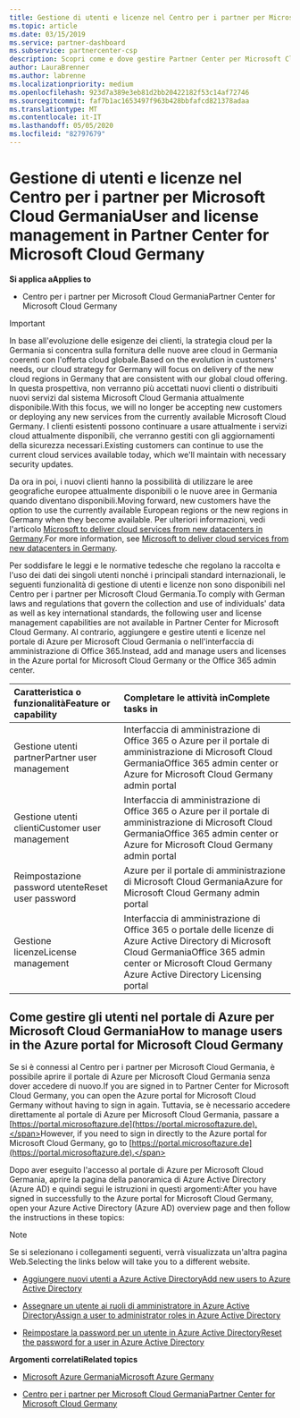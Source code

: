 ```yaml
---
title: Gestione di utenti e licenze nel Centro per i partner per Microsoft Cloud Germania | Centro per i partner per Microsoft Cloud Germania
ms.topic: article
ms.date: 03/15/2019
ms.service: partner-dashboard
ms.subservice: partnercenter-csp
description: Scopri come e dove gestire Partner Center per Microsoft Cloud partner, clienti e licenze in Germania, oltre che per reimpostare le password.
author: LauraBrenner
ms.author: labrenne
ms.localizationpriority: medium
ms.openlocfilehash: 923d7a389e3eb81d2bb20422182f53c14af72746
ms.sourcegitcommit: faf7b1ac1653497f963b428bbfafcd821378adaa
ms.translationtype: MT
ms.contentlocale: it-IT
ms.lasthandoff: 05/05/2020
ms.locfileid: "82797679"
---
```

# <a name="user-and-license-management-in-partner-center-for-microsoft-cloud-germany"></a><span data-ttu-id="45303-103">Gestione di utenti e licenze nel Centro per i partner per Microsoft Cloud Germania</span><span class="sxs-lookup"><span data-stu-id="45303-103">User and license management in Partner Center for Microsoft Cloud Germany</span></span>

<span data-ttu-id="45303-104">**Si applica a**</span><span class="sxs-lookup"><span data-stu-id="45303-104">**Applies to**</span></span>

-  <span data-ttu-id="45303-105">Centro per i partner per Microsoft Cloud Germania</span><span class="sxs-lookup"><span data-stu-id="45303-105">Partner Center for Microsoft Cloud Germany</span></span>

> [!IMPORTANT]
> <span data-ttu-id="45303-106">In base all'evoluzione delle esigenze dei clienti, la strategia cloud per la Germania si concentra sulla fornitura delle nuove aree cloud in Germania coerenti con l'offerta cloud globale.</span><span class="sxs-lookup"><span data-stu-id="45303-106">Based on the evolution in customers' needs, our cloud strategy for Germany will focus on delivery of the new cloud regions in Germany that are consistent with our global cloud offering.</span></span> <span data-ttu-id="45303-107">In questa prospettiva, non verranno più accettati nuovi clienti o distribuiti nuovi servizi dal sistema Microsoft Cloud Germania attualmente disponibile.</span><span class="sxs-lookup"><span data-stu-id="45303-107">With this focus, we will no longer be accepting new customers or deploying any new services from the currently available Microsoft Cloud Germany.</span></span> <span data-ttu-id="45303-108">I clienti esistenti possono continuare a usare attualmente i servizi cloud attualmente disponibili, che verranno gestiti con gli aggiornamenti della sicurezza necessari.</span><span class="sxs-lookup"><span data-stu-id="45303-108">Existing customers can continue to use the current cloud services available today, which we'll maintain with necessary security updates.</span></span>
>  
> <span data-ttu-id="45303-109">Da ora in poi, i nuovi clienti hanno la possibilità di utilizzare le aree geografiche europee attualmente disponibili o le nuove aree in Germania quando diventano disponibili.</span><span class="sxs-lookup"><span data-stu-id="45303-109">Moving forward, new customers have the option to use the currently available European regions or the new regions in Germany when they become available.</span></span> <span data-ttu-id="45303-110">Per ulteriori informazioni, vedi l'articolo [Microsoft to deliver cloud services from new datacenters in Germany](https://news.microsoft.com/europe/2018/08/31/microsoft-to-deliver-cloud-services-from-new-datacentres-in-germany-in-2019-to-meet-evolving-customer-needs/).</span><span class="sxs-lookup"><span data-stu-id="45303-110">For more information, see [Microsoft to deliver cloud services from new datacenters in Germany](https://news.microsoft.com/europe/2018/08/31/microsoft-to-deliver-cloud-services-from-new-datacentres-in-germany-in-2019-to-meet-evolving-customer-needs/).</span></span>

<span data-ttu-id="45303-111">Per soddisfare le leggi e le normative tedesche che regolano la raccolta e l'uso dei dati dei singoli utenti nonché i principali standard internazionali, le seguenti funzionalità di gestione di utenti e licenze non sono disponibili nel Centro per i partner per Microsoft Cloud Germania.</span><span class="sxs-lookup"><span data-stu-id="45303-111">To comply with German laws and regulations that govern the collection and use of individuals' data as well as key international standards, the following user and license management capabilities are not available in Partner Center for Microsoft Cloud Germany.</span></span> <span data-ttu-id="45303-112">Al contrario, aggiungere e gestire utenti e licenze nel portale di Azure per Microsoft Cloud Germania o nell'interfaccia di amministrazione di Office 365.</span><span class="sxs-lookup"><span data-stu-id="45303-112">Instead, add and manage users and licenses in the Azure portal for Microsoft Cloud Germany or the Office 365 admin center.</span></span>

<span data-ttu-id="45303-113">Caratteristica o funzionalità</span><span class="sxs-lookup"><span data-stu-id="45303-113">Feature or capability</span></span> | <span data-ttu-id="45303-114">Completare le attività in</span><span class="sxs-lookup"><span data-stu-id="45303-114">Complete tasks in</span></span>
:--- | :---
<span data-ttu-id="45303-115">Gestione utenti partner</span><span class="sxs-lookup"><span data-stu-id="45303-115">Partner user management</span></span> | <span data-ttu-id="45303-116">Interfaccia di amministrazione di Office 365 o Azure per il portale di amministrazione di Microsoft Cloud Germania</span><span class="sxs-lookup"><span data-stu-id="45303-116">Office 365 admin center or Azure for Microsoft Cloud Germany admin portal</span></span>
<span data-ttu-id="45303-117">Gestione utenti clienti</span><span class="sxs-lookup"><span data-stu-id="45303-117">Customer user management</span></span> | <span data-ttu-id="45303-118">Interfaccia di amministrazione di Office 365 o Azure per il portale di amministrazione di Microsoft Cloud Germania</span><span class="sxs-lookup"><span data-stu-id="45303-118">Office 365 admin center or Azure for Microsoft Cloud Germany admin portal</span></span>
<span data-ttu-id="45303-119">Reimpostazione password utente</span><span class="sxs-lookup"><span data-stu-id="45303-119">Reset user password</span></span> | <span data-ttu-id="45303-120">Azure per il portale di amministrazione di Microsoft Cloud Germania</span><span class="sxs-lookup"><span data-stu-id="45303-120">Azure for Microsoft Cloud Germany admin portal</span></span>
<span data-ttu-id="45303-121">Gestione licenze</span><span class="sxs-lookup"><span data-stu-id="45303-121">License management</span></span> | <span data-ttu-id="45303-122">Interfaccia di amministrazione di Office 365 o portale delle licenze di Azure Active Directory di Microsoft Cloud Germania</span><span class="sxs-lookup"><span data-stu-id="45303-122">Office 365 admin center or Microsoft Cloud Germany Azure Active Directory Licensing portal</span></span>

## <a name="how-to-manage-users-in-the-azure-portal-for-microsoft-cloud-germany"></a><span data-ttu-id="45303-123">Come gestire gli utenti nel portale di Azure per Microsoft Cloud Germania</span><span class="sxs-lookup"><span data-stu-id="45303-123">How to manage users in the Azure portal for Microsoft Cloud Germany</span></span> 

<span data-ttu-id="45303-124">Se si è connessi al Centro per i partner per Microsoft Cloud Germania, è possibile aprire il portale di Azure per Microsoft Cloud Germania senza dover accedere di nuovo.</span><span class="sxs-lookup"><span data-stu-id="45303-124">If you are signed in to Partner Center for Microsoft Cloud Germany, you can open the Azure portal for Microsoft Cloud Germany without having to sign in again.</span></span> <span data-ttu-id="45303-125">Tuttavia, se è necessario accedere direttamente al portale di Azure per Microsoft Cloud Germania, passare a [https://portal.microsoftazure.de](https://portal.microsoftazure.de).</span><span class="sxs-lookup"><span data-stu-id="45303-125">However, if you need to sign in directly to the Azure portal for Microsoft Cloud Germany, go to [https://portal.microsoftazure.de](https://portal.microsoftazure.de).</span></span> 

<span data-ttu-id="45303-126">Dopo aver eseguito l'accesso al portale di Azure per Microsoft Cloud Germania, aprire la pagina della panoramica di Azure Active Directory (Azure AD) e quindi segui le istruzioni in questi argomenti:</span><span class="sxs-lookup"><span data-stu-id="45303-126">After you have signed in successfully to the Azure portal for Microsoft Cloud Germany, open your Azure Active Directory (Azure AD) overview page and then follow the instructions in these topics:</span></span>

> [!NOTE]  
> <span data-ttu-id="45303-127">Se si selezionano i collegamenti seguenti, verrà visualizzata un'altra pagina Web.</span><span class="sxs-lookup"><span data-stu-id="45303-127">Selecting the links below will take you to a different website.</span></span> 

-  [<span data-ttu-id="45303-128">Aggiungere nuovi utenti a Azure Active Directory</span><span class="sxs-lookup"><span data-stu-id="45303-128">Add new users to Azure Active Directory</span></span>](https://docs.microsoft.com/azure/active-directory/active-directory-users-create-azure-portal)

-  [<span data-ttu-id="45303-129">Assegnare un utente ai ruoli di amministratore in Azure Active Directory</span><span class="sxs-lookup"><span data-stu-id="45303-129">Assign a user to administrator roles in Azure Active Directory</span></span>](https://docs.microsoft.com/azure/active-directory/active-directory-users-assign-role-azure-portal)

-  [<span data-ttu-id="45303-130">Reimpostare la password per un utente in Azure Active Directory</span><span class="sxs-lookup"><span data-stu-id="45303-130">Reset the password for a user in Azure Active Directory</span></span>](https://docs.microsoft.com/azure/active-directory/active-directory-users-reset-password-azure-portal)

<span data-ttu-id="45303-131">**Argomenti correlati**</span><span class="sxs-lookup"><span data-stu-id="45303-131">**Related topics**</span></span>

-  [<span data-ttu-id="45303-132">Microsoft Azure Germania</span><span class="sxs-lookup"><span data-stu-id="45303-132">Microsoft Azure Germany</span></span>](https://azure.microsoft.com/global-infrastructure/germany/)

-  [<span data-ttu-id="45303-133">Centro per i partner per Microsoft Cloud Germania</span><span class="sxs-lookup"><span data-stu-id="45303-133">Partner Center for Microsoft Cloud Germany</span></span>](partner-center-for-microsoft-cloud-germany.md)


